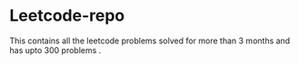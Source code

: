 # Leetcode-repo
This contains all the leetcode problems solved for more than 3 months and has upto 300 problems .
